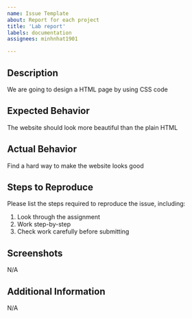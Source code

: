 ```yaml
---
name: Issue Template
about: Report for each project
title: 'Lab report'
labels: documentation
assignees: minhnhat1901

---
```


## Description

We are going to design a HTML page by using CSS code

## Expected Behavior

The website should look more beautiful than the plain HTML

## Actual Behavior

Find a hard way to make the website looks good

## Steps to Reproduce

Please list the steps required to reproduce the issue, including:

1. Look through the assignment
2. Work step-by-step
3. Check work carefully before submitting

## Screenshots

N/A

## Additional Information
N/A
